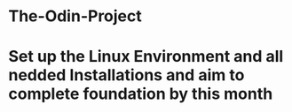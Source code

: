 # The-Odin-Project

# Set up the Linux Environment and all nedded Installations and aim to complete foundation by this month
